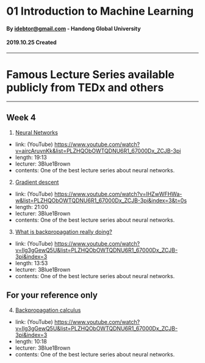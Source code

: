 
# 01 Introduction to Machine Learning
#### By idebtor@gmail.com - Handong Global University
#### 2019.10.25 Created
-------------------------------

# Famous Lecture Series available publicly from TEDx and others

--------------------------------
## Week 4

1. [Neural Networks](https://www.youtube.com/watch?v=aircAruvnKk&list=PLZHQObOWTQDNU6R1_67000Dx_ZCJB-3pi)
  - link: (YouTube) https://www.youtube.com/watch?v=aircAruvnKk&list=PLZHQObOWTQDNU6R1_67000Dx_ZCJB-3pi
  - length: 19:13
  - lecturer: 3Blue1Brown
  - contents: One of the best lecture series about neural networks.

2. [Gradient descent](https://www.youtube.com/watch?v=IHZwWFHWa-w&list=PLZHQObOWTQDNU6R1_67000Dx_ZCJB-3pi&index=3&t=0s)
  - link: (YouTube) https://www.youtube.com/watch?v=IHZwWFHWa-w&list=PLZHQObOWTQDNU6R1_67000Dx_ZCJB-3pi&index=3&t=0s
  - length: 21:00
  - lecturer: 3Blue1Brown
  - contents: One of the best lecture series about neural networks.

3. [What is backpropagation really doing?](https://www.youtube.com/watch?v=Ilg3gGewQ5U&list=PLZHQObOWTQDNU6R1_67000Dx_ZCJB-3pi&index=3)
  - link: (YouTube) https://www.youtube.com/watch?v=Ilg3gGewQ5U&list=PLZHQObOWTQDNU6R1_67000Dx_ZCJB-3pi&index=3
  - length: 13:53
  - lecturer: 3Blue1Brown
  - contents: One of the best lecture series about neural networks.

## For your reference only
4. [Backpropagation calculus](https://www.youtube.com/watch?v=Ilg3gGewQ5U&list=PLZHQObOWTQDNU6R1_67000Dx_ZCJB-3pi&index=3)
  - link: (YouTube) https://www.youtube.com/watch?v=Ilg3gGewQ5U&list=PLZHQObOWTQDNU6R1_67000Dx_ZCJB-3pi&index=3
  - length: 10:18
  - lecturer: 3Blue1Brown
  - contents: One of the best lecture series about neural networks.
